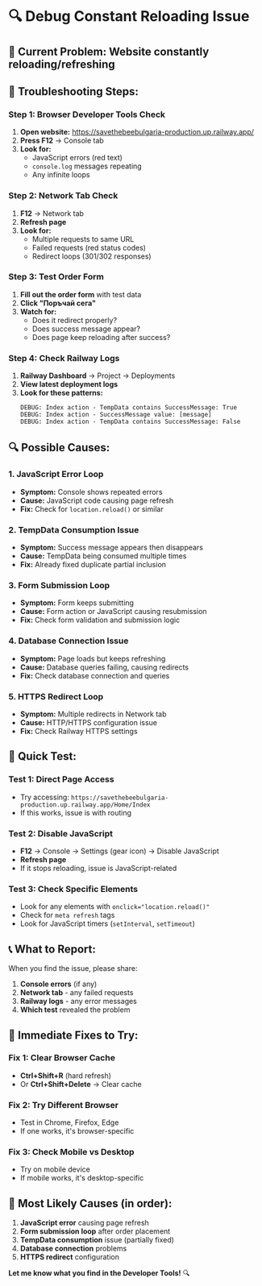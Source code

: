 # 🔍 Debug Constant Reloading Issue

## 🚨 **Current Problem:** Website constantly reloading/refreshing

## 🧪 **Troubleshooting Steps:**

### **Step 1: Browser Developer Tools Check**
1. **Open website:** https://savethebeebulgaria-production.up.railway.app/
2. **Press F12** → Console tab
3. **Look for:**
   - JavaScript errors (red text)
   - `console.log` messages repeating
   - Any infinite loops

### **Step 2: Network Tab Check**
1. **F12** → Network tab
2. **Refresh page**
3. **Look for:**
   - Multiple requests to same URL
   - Failed requests (red status codes)
   - Redirect loops (301/302 responses)

### **Step 3: Test Order Form**
1. **Fill out the order form** with test data
2. **Click "Поръчай сега"**
3. **Watch for:**
   - Does it redirect properly?
   - Does success message appear?
   - Does page keep reloading after success?

### **Step 4: Check Railway Logs**
1. **Railway Dashboard** → Project → Deployments
2. **View latest deployment logs**
3. **Look for these patterns:**
   ```
   DEBUG: Index action - TempData contains SuccessMessage: True
   DEBUG: Index action - SuccessMessage value: [message]
   DEBUG: Index action - TempData contains SuccessMessage: False
   ```

## 🔍 **Possible Causes:**

### **1. JavaScript Error Loop**
- **Symptom:** Console shows repeated errors
- **Cause:** JavaScript code causing page refresh
- **Fix:** Check for `location.reload()` or similar

### **2. TempData Consumption Issue**
- **Symptom:** Success message appears then disappears
- **Cause:** TempData being consumed multiple times
- **Fix:** Already fixed duplicate partial inclusion

### **3. Form Submission Loop**
- **Symptom:** Form keeps submitting
- **Cause:** Form action or JavaScript causing resubmission
- **Fix:** Check form validation and submission logic

### **4. Database Connection Issue**
- **Symptom:** Page loads but keeps refreshing
- **Cause:** Database queries failing, causing redirects
- **Fix:** Check database connection and queries

### **5. HTTPS Redirect Loop**
- **Symptom:** Multiple redirects in Network tab
- **Cause:** HTTP/HTTPS configuration issue
- **Fix:** Check Railway HTTPS settings

## 🎯 **Quick Test:**

### **Test 1: Direct Page Access**
- Try accessing: `https://savethebeebulgaria-production.up.railway.app/Home/Index`
- If this works, issue is with routing

### **Test 2: Disable JavaScript**
- **F12** → Console → Settings (gear icon) → Disable JavaScript
- **Refresh page**
- If it stops reloading, issue is JavaScript-related

### **Test 3: Check Specific Elements**
- Look for any elements with `onclick="location.reload()"`
- Check for `meta refresh` tags
- Look for JavaScript timers (`setInterval`, `setTimeout`)

## 📞 **What to Report:**

When you find the issue, please share:
1. **Console errors** (if any)
2. **Network tab** - any failed requests
3. **Railway logs** - any error messages
4. **Which test** revealed the problem

## 🔧 **Immediate Fixes to Try:**

### **Fix 1: Clear Browser Cache**
- **Ctrl+Shift+R** (hard refresh)
- Or **Ctrl+Shift+Delete** → Clear cache

### **Fix 2: Try Different Browser**
- Test in Chrome, Firefox, Edge
- If one works, it's browser-specific

### **Fix 3: Check Mobile vs Desktop**
- Try on mobile device
- If mobile works, it's desktop-specific

## 🎯 **Most Likely Causes (in order):**

1. **JavaScript error** causing page refresh
2. **Form submission loop** after order placement
3. **TempData consumption** issue (partially fixed)
4. **Database connection** problems
5. **HTTPS redirect** configuration

**Let me know what you find in the Developer Tools!** 🔍
